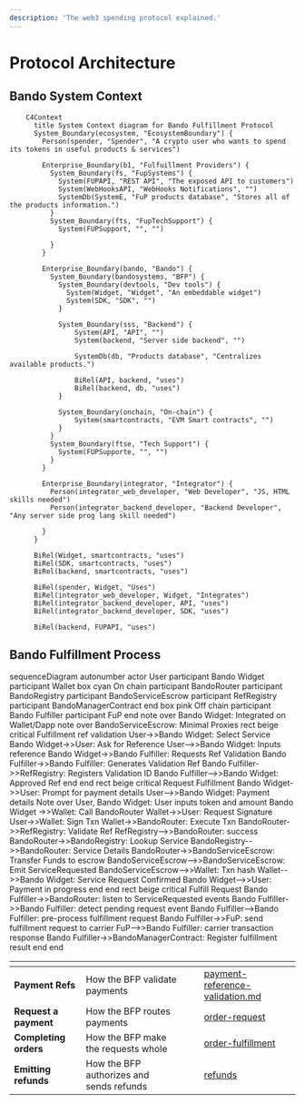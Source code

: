 ```yaml
---
description: 'The web3 spending protocol explained.'
---
```


# Protocol Architecture

## Bando System Context 

```mermaid
    C4Context
      title System Context diagram for Bando Fulfillment Protocol
      System_Boundary(ecosystem, "EcosystemBoundary") {
        Person(spender, "Spender", "A crypto user who wants to spend its tokens in useful products & services")

        Enterprise_Boundary(b1, "Fulfuillment Providers") {
          System_Boundary(fs, "FupSystems") {
            System(FUPAPI, "REST API", "The exposed API to customers")
            System(WebHooksAPI, "WebHooks Notifications", "")
            SystemDb(SystemE, "FuP products database", "Stores all of the products information.")
          }
          System_Boundary(fts, "FupTechSupport") {
            System(FUPSupport, "", "")
            
          }
        }

        Enterprise_Boundary(bando, "Bando") {
          System_Boundary(bandosystems, "BFP") {
            System_Boundary(devtools, "Dev tools") {
              System(Widget, "Widget", "An embeddable widget")
              System(SDK, "SDK", "")
            }

            System_Boundary(sss, "Backend") {
                System(API, "API", "")
                System(backend, "Server side backend", "")
                
                SystemDb(db, "Products database", "Centralizes available products.")

                BiRel(API, backend, "uses")
                BiRel(backend, db, "uses")
            }

            System_Boundary(onchain, "On-chain") {
                System(smartcontracts, "EVM Smart contracts", "")
            }
          }
          System_Boundary(ftse, "Tech Support") {
            System(FUPSupporte, "", "") 
          }
        }

        Enterprise_Boundary(integrator, "Integrator") {
          Person(integrator_web_developer, "Web Developer", "JS, HTML skills needed")
          Person(integrator_backend_developer, "Backend Developer", "Any server side prog lang skill needed")
          
        }
      }

      BiRel(Widget, smartcontracts, "uses")
      BiRel(SDK, smartcontracts, "uses")
      BiRel(backend, smartcontracts, "uses")

      BiRel(spender, Widget, "Uses")
      BiRel(integrator_web_developer, Widget, "Integrates")
      BiRel(integrator_backend_developer, API, "uses")
      BiRel(integrator_backend_developer, SDK, "uses")

      BiRel(backend, FUPAPI, "uses")

```

## Bando Fulfillment Process

sequenceDiagram
    autonumber
    actor User
    participant Bando Widget
    participant Wallet
    box cyan On chain
      participant BandoRouter
      participant BandoRegistry
      participant BandoServiceEscrow
	    participant RefRegistry
	    participant BandoManagerContract
    end
    box pink Off chain
      participant Bando Fulfiller
      participant FuP
    end
    note over Bando Widget: Integrated on Wallet/Dapp
    note over BandoServiceEscrow: Minimal Proxies
    rect beige
    critical Fulfillment ref validation
    User->>Bando Widget: Select Service
    Bando Widget->>User: Ask for Reference
    User-->>Bando Widget: Inputs reference
    Bando Widget->>Bando Fulfiller: Requests Ref Validation
    Bando Fulfiller->>Bando Fulfiller: Generates Validation Ref
    Bando Fulfiller->>RefRegistry: Registers Validation ID
    Bando Fulfiller-->>Bando Widget: Approved Ref
    end
    end
    rect beige
    critical Request Fulfillment
    Bando Widget->>User: Prompt for payment details
    User-->>Bando Widget: Payment details
    Note over User, Bando Widget: User inputs token and amount
    Bando Widget ->>Wallet: Call BandoRouter
    Wallet->>User: Request Signature
    User->>Wallet: Sign Txn
    Wallet->>BandoRouter: Execute Txn
    BandoRouter->>RefRegistry: Validate Ref
    RefRegistry-->>BandoRouter: success
    BandoRouter->>BandoRegistry: Lookup Service
    BandoRegistry-->>BandoRouter: Service Details
    BandoRouter->>BandoServiceEscrow: Transfer Funds to escrow
    BandoServiceEscrow-->>BandoServiceEscrow: Emit ServiceRequested
    BandoServiceEscrow-->>Wallet: Txn hash
    Wallet-->>Bando Widget: Service Request Confirmed
    Bando Widget-->>User: Payment in progress
    end
    end
    rect beige
    critical Fulfill Request
    Bando Fulfiller->>BandoRouter: listen to ServiceRequested events
    Bando Fulfiller->>Bando Fulfiller: detect pending request event
    Bando Fulfiller-->Bando Fulfiller: pre-process fulfillment request
    Bando Fulfiller->>FuP: send fulfillment request to carrier
    FuP-->>Bando Fulfiller: carrier transaction response
    Bando Fulfiller->>BandoManagerContract: Register fulfillment result
    end
    end

<table data-view="cards">
  <thead>
    <tr>
      <th></th><th></th><th data-hidden data-card-cover data-type="files"></th><th data-hidden></th><th data-hidden data-card-target data-type="content-ref"></th>
    </tr>
  </thead>
  <tbody>
    <tr>
      <td><strong>Payment Refs</strong></td><td>How the BFP validate payments</td><td></td><td></td><td><a href="overview/payment-reference-validation.md">payment-reference-validation.md</a></td>
    </tr>
    <tr>
      <td><strong>Request a payment</strong></td><td>How the BFP routes payments</td><td></td><td></td><td><a href="overview/order-request.md">order-request</a></td>
    </tr>
    <tr>
      <td><strong>Completing orders</strong></td><td>How the BFP make the requests whole</td><td></td><td></td><td><a href="overview/order-fulfillment.md">order-fulfillment</a></td>
    </tr>
    <tr>
      <td><strong>Emitting refunds</strong></td><td>How the BFP authorizes and sends refunds</td><td></td><td></td><td><a href="overview/refunds.md">refunds</a></td>
    </tr>
  </tbody>
</table>